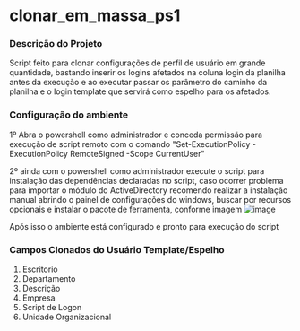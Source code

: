 # clonar_em_massa_ps1


<h3> Descrição do Projeto </h3>

Script feito para clonar configurações de perfil de usuário em grande quantidade,
bastando inserir os logins afetados na coluna login da planilha antes da execução e ao executar passar os parâmetro do caminho da planilha e o login template
que servirá como espelho para os afetados.



<h3>Configuração do ambiente</h3>

1º Abra o powershell como administrador e conceda permissão para execução de script remoto com o comando "Set-ExecutionPolicy -ExecutionPolicy RemoteSigned -Scope CurrentUser"

2º ainda com o powershell como administrador execute o script para instalação das dependências declaradas no script, caso ocorrer problema para importar o módulo do ActiveDirectory recomendo realizar a instalação manual abrindo o painel de configurações do windows, buscar por recursos opcionais e instalar o pacote de ferramenta, conforme imagem
![image](https://user-images.githubusercontent.com/32343597/201237736-f5850b4a-f812-4f02-9035-79f093a4c377.png)

Após isso o ambiente está configurado e pronto para execução do script

<h3> Campos Clonados do Usuário Template/Espelho </h3>

<ol>
<li>Escritorio</li>
<li>Departamento</li>
<li>Descrição</li>
<li>Empresa</li>
<li>Script de Logon</li>
<li>Unidade Organizacional</li>
</ol>
